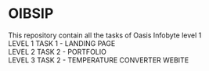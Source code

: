 # OIBSIP
This repository contain all the tasks of Oasis Infobyte level 1 <br>
LEVEL 1 TASK 1 - LANDING PAGE <br>
LEVEL 2 TASK 2 - PORTFOLIO <br>
LEVEL 3 TASK 2 - TEMPERATURE CONVERTER WEBITE
